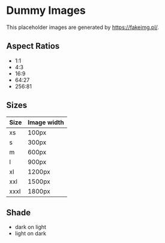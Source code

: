 # Dummy Images

This placeholder images are generated by https://fakeimg.pl/.  

## Aspect Ratios

-   1:1
-   4:3
-  16:9
-  64:27
- 256:81

## Sizes

| Size | Image width |
|------|-------------|
|   xs |       100px |
|    s |       300px |
|    m |       600px |
|    l |       900px |
|   xl |      1200px |
|  xxl |      1500px |
| xxxl |      1800px |


## Shade

- dark on light
- light on dark